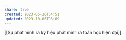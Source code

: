 ```yaml
---
share: true
created: 2023-05-26T14:51
updated: 2023-10-06T16:09
---
```

[[Sự phát minh ra ký hiệu phát minh ra toán học hiện đại]]

